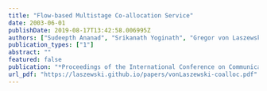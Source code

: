 ```yaml
---
title: "Flow-based Multistage Co-allocation Service"
date: 2003-06-01
publishDate: 2019-08-17T13:42:58.006995Z
authors: ["Sudeepth Ananad", "Srikanath Yoginath", "Gregor von Laszewski", "Beulah Alunkal"]
publication_types: ["1"]
abstract: ""
featured: false
publication: "*Proceedings of the International Conference on Communications in Computing*"
url_pdf: "https://laszewski.github.io/papers/vonLaszewski-coalloc.pdf"
---
```


